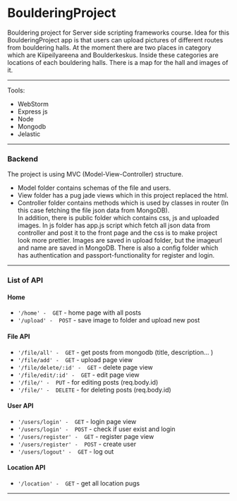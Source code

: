 # BoulderingProject

Bouldering project for Server side scripting frameworks course. 
Idea for this BoulderingProject app is that users can upload pictures
of different routes from bouldering halls. At the moment there are two places
in category which are Kiipeilyareena and Boulderkeskus. Inside these categories
are locations of each bouldering halls. There is a map for the hall and images of it.

---

Tools:
* WebStorm
* Express js
* Node
* Mongodb
* Jelastic

---

### Backend  

The project is using MVC (Model-View-Controller) structure.  
* Model folder contains schemas of the file and users.  
* View folder has a pug jade views which in this project replaced the html.  
* Controller folder contains methods which is used by classes in router (In this case fetching the file json data from MongoDB).  
In addition, there is public folder which contains css, js and uploaded images. In js folder has app.js script which fetch all json data from controller and post it to the front page and the css is to make project look more prettier. Images are saved in upload folder, but the imageurl and name are saved in MongoDB. There is also a config folder which has authentication and passport-functionality for register and login.

---

### List of API

#### Home 

* `'/home' -  GET`               -   home page with all posts  
* `'/upload' -  POST`            -   save image to folder and upload new post  

#### File API

* `'/file/all' -  GET`           -   get posts from mongodb (title, description... )  
* `'/file/add' -  GET`           -   upload page view  
* `'/file/delete/:id' -  GET`    -   delete page view  
* `'/file/edit/:id' -  GET`      -   edit page view  
* `'/file/' -  PUT`              -   for editing posts (req.body.id)  
* `'/file/' -  DELETE`           -   for deleting posts (req.body.id)  

#### User API

* `'/users/login' -  GET`        -   login page view  
* `'/users/login' -  POST`       -   check if user exist and login  
* `'/users/register' -  GET`     -   register page view  
* `'/users/register' -  POST`    -   create user  
* `'/users/logout' -  GET`       -   log out  

#### Location API

* `'/location' -  GET`           -   get all location pugs  

---
